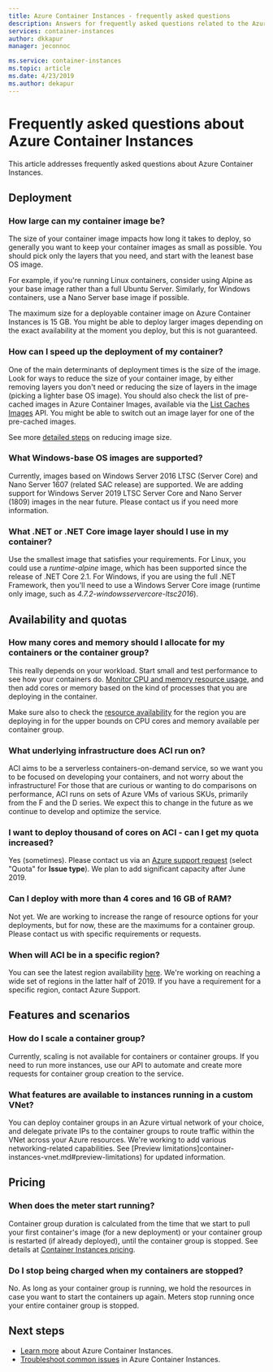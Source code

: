 ```yaml
---
title: Azure Container Instances - frequently asked questions
description: Answers for frequently asked questions related to the Azure Container Instances service 
services: container-instances
author: dkkapur
manager: jeconnoc

ms.service: container-instances
ms.topic: article
ms.date: 4/23/2019
ms.author: dekapur
---
```


# Frequently asked questions about Azure Container Instances

This article addresses frequently asked questions about Azure Container Instances.

## Deployment

### How large can my container image be?

The size of your container image impacts how long it takes to deploy, so generally you want to keep your container images as small as possible. You should pick only the layers that you need, and start with the leanest base OS image.

For example, if you're running Linux containers, consider using Alpine as your base image rather than a full Ubuntu Server. Similarly, for Windows containers, use a Nano Server base image if possible. 

The maximum size for a deployable container image on Azure Container Instances is 15 GB. You might be able to deploy larger images depending on the exact availability at the moment you deploy, but this is not guaranteed.

### How can I speed up the deployment of my container?

One of the main determinants of deployment times is the size of the image. Look for ways to reduce the size of your container image, by either removing layers you don't need or reducing the size of layers in the image (picking a lighter base OS image). You should also check the list of pre-cached images in Azure Container Images, available via the [List Caches Images](https://docs.microsoft.com/rest/api/container-instances/listcachedimages) API. You might be able to switch out an image layer for one of the pre-cached images. 

See more [detailed steps](container-instances-troubleshooting.md#container-takes-a-long-time-to-start)  on reducing image size.

### What Windows-base OS images are supported?

Currently, images based on Windows Server 2016 LTSC (Server Core) and Nano Server 1607 (related SAC release) are supported. We are adding support for Windows Server 2019 LTSC Server Core and Nano Server (1809) images in the near future. Please contact us if you need more information.

### What .NET or .NET Core image layer should I use in my container? 

Use the smallest image that satisfies your requirements. For Linux, you could use a *runtime-alpine* image, which has been supported since the release of .NET Core 2.1. For Windows, if you are using the full .NET Framework, then you'll need to use a Windows Server Core image (runtime only image, such as  *4.7.2-windowsservercore-ltsc2016*). 



## Availability and quotas

### How many cores and memory should I allocate for my containers or the container group?

This really depends on your workload. Start small and test performance to see how your containers do. [Monitor CPU and memory resource usage](container-instances-monitor.md), and then add cores or memory based on the kind of processes that you are deploying in the container. 

Make sure also to check the [resource availability](container-instances-region-availability.md#availability---general) for the region you are deploying in for the upper bounds on CPU cores and memory available per container group. 

### What underlying infrastructure does ACI run on?

ACI aims to be a serverless containers-on-demand service, so we want you to be focused on developing your containers, and not worry about the infrastructure! For those that are curious or wanting to do comparisons on performance, ACI runs on sets of Azure VMs of various SKUs, primarily from the F and the D series. We expect this to change in the future as we continue to develop and optimize the service. 

### I want to deploy thousand of cores on ACI - can I get my quota increased?
 
Yes (sometimes). Please contact us via an [Azure support request](https://ms.portal.azure.com/#blade/Microsoft_Azure_Support/HelpAndSupportBlade/newsupportrequest) (select "Quota" for **Issue type**). We plan to add significant capacity after June 2019.

### Can I deploy with more than 4 cores and 16 GB of RAM?

Not yet. We are working to increase the range of resource options for your deployments, but for now, these are the maximums for a container group. Please contact us with specific requirements or requests. 

### When will ACI be in a specific region?

You can see the latest region availability [here](https://docs.microsoft.com/azure/container-instances/container-instances-region-availability#availability---general). We're working on reaching a wide set of regions in the latter half of 2019. If you have a requirement for a specific region, contact Azure Support.

## Features and scenarios

### How do I scale a container group?
 
Currently, scaling is not available for containers or container groups. If you need to run more instances, use our API to automate and create more requests for container group creation to the service. 

### What features are available to instances running in a custom VNet?

You can deploy container groups in an Azure virtual network of your choice, and delegate private IPs to the container groups to route traffic within the VNet across your Azure resources. We're working to add various networking-related capabilities. See [Preview limitations]container-instances-vnet.md#preview-limitations) for updated information.

## Pricing

### When does the meter start running?

Container group duration is calculated from the time that we start to pull your first container's image (for a new deployment) or your container group is restarted (if already deployed), until the container group is stopped. See details at [Container Instances pricing](https://azure.microsoft.com/pricing/details/container-instances/).

### Do I stop being charged when my containers are stopped?

No. As long as your container group is running, we hold the resources in case you want to start the containers up again. Meters stop running once your entire container group is stopped. 

## Next steps

* [Learn more](container-instances-overview.md) about Azure Container Instances.
* [Troubleshoot common issues](container-instances-troubleshoot.md) in Azure Container Instances.